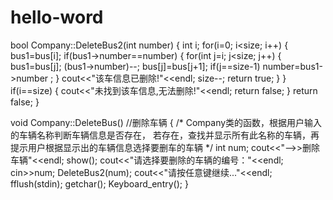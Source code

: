 # hello-word
bool Company::DeleteBus2(int  number)
{
    int i;
    for(i=0; i<size; i++)
    {
        bus1=bus[i];
        if(bus1->number==number)
        {
            for(int j=i; j<size; j++)
            {
                bus1=bus[j];
                (bus1->number)--;
                bus[j]=bus[j+1];
                if(j==size-1)
                    number=bus1->number ;
            }
            cout<<"该车信息已删除!"<<endl;
            size--;
            return true;
        }
    }
    if(i==size)
    {
        cout<<"未找到该车信息,无法删除!"<<endl;
        return false;
    }
    return false;
}
 
void Company::DeleteBus()     //删除车辆
{
    /*
    Company类的函数，根据用户输入的车辆名称判断车辆信息是否存在，
    若存在，查找并显示所有此名称的车辆，再提示用户根据显示出的车辆信息选择要删车的车辆
    */
    int num;
    cout<<"-->>删除车辆"<<endl;
    show();
    cout<<"请选择要删除的车辆的编号："<<endl;
    cin>>num;
    DeleteBus2(num);
    cout<<"请按任意键继续..."<<endl;
    fflush(stdin);
    getchar();
    Keyboard_entry();
}

